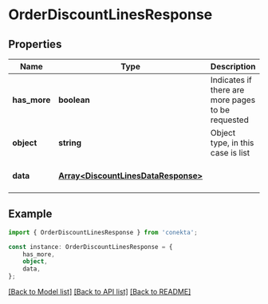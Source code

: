 # OrderDiscountLinesResponse


## Properties

Name | Type | Description | Notes
------------ | ------------- | ------------- | -------------
**has_more** | **boolean** | Indicates if there are more pages to be requested | [default to undefined]
**object** | **string** | Object type, in this case is list | [default to undefined]
**data** | [**Array&lt;DiscountLinesDataResponse&gt;**](DiscountLinesDataResponse.md) |  | [optional] [default to undefined]

## Example

```typescript
import { OrderDiscountLinesResponse } from 'conekta';

const instance: OrderDiscountLinesResponse = {
    has_more,
    object,
    data,
};
```

[[Back to Model list]](../README.md#documentation-for-models) [[Back to API list]](../README.md#documentation-for-api-endpoints) [[Back to README]](../README.md)

